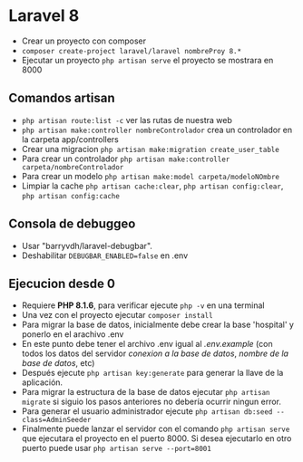 # Laravel 8
* Crear un proyecto con composer 
* `composer create-project laravel/laravel nombreProy 8.*`
* Ejecutar un proyecto `php artisan serve` el proyecto se mostrara en 8000

## Comandos artisan
* `php artisan route:list -c` ver las rutas de nuestra web 
* `php artisan make:controller nombreControlador` crea un controlador en la carpeta app/controllers
* Crear una migracion `php artisan make:migration create_user_table`
* Para crear un controlador `php artisan make:controller carpeta/nombreControlador`
* Para crear un modelo `php artisan make:model carpeta/modeloNOmbre`
* Limpiar la cache `php artisan cache:clear`, `php artisan config:clear`, `php artisan config:cache`

## Consola de debuggeo
* Usar "barryvdh/laravel-debugbar".
* Deshabilitar `DEBUGBAR_ENABLED=false` en .env

## Ejecucion desde 0
* Requiere **PHP 8.1.6**, para verificar ejecute `php -v` en una terminal
* Una vez con el proyecto ejecutar `composer install`
* Para migrar la base de datos, inicialmente debe crear la base 'hospital' y ponerlo en el arachivo .env
* En este punto debe tener el archivo .env igual al *.env.example* (con todos los datos del servidor *conexion a la base de datos*, *nombre de la base de datos*, etc)
* Después ejecute `php artisan key:generate` para generar la llave de la aplicación.
* Para migrar la estructura de la base de datos ejecutar `php artisan migrate` si siguio los pasos anteriores no debería ocurrir ningun error.
* Para generar el usuario administrador ejecute `php artisan db:seed --class=AdminSeeder`
* Finalmente puede lanzar el servidor con el comando `php artisan serve` que ejecutara el proyecto en el puerto 8000. Si desea ejecutarlo en otro puerto puede usar  `php artisan serve --port=8001`